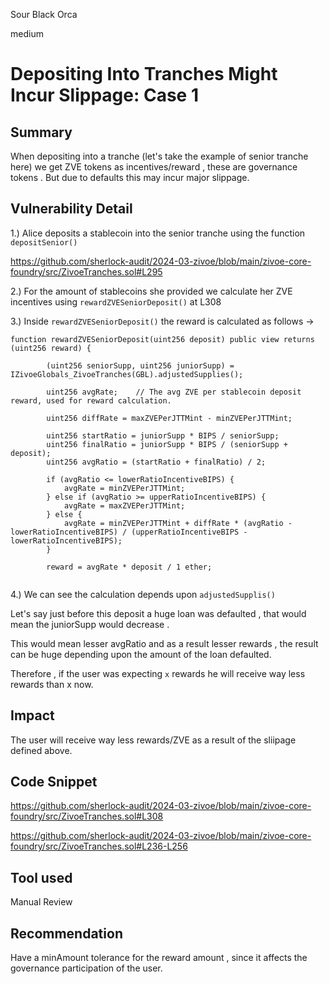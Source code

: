 Sour Black Orca

medium

# Depositing Into Tranches Might Incur Slippage: Case 1

## Summary

When depositing into a tranche (let's take the example of senior tranche here) we get ZVE tokens as incentives/reward , these are governance tokens . But due to defaults this may incur major slippage.

## Vulnerability Detail

1.) Alice deposits a stablecoin into the senior tranche using the function `depositSenior()`

https://github.com/sherlock-audit/2024-03-zivoe/blob/main/zivoe-core-foundry/src/ZivoeTranches.sol#L295

2.) For the amount of stablecoins she provided we calculate her ZVE incentives using `rewardZVESeniorDeposit()` at L308

3.) Inside `rewardZVESeniorDeposit()` the reward is calculated as follows ->

```solidity
function rewardZVESeniorDeposit(uint256 deposit) public view returns (uint256 reward) {

        (uint256 seniorSupp, uint256 juniorSupp) = IZivoeGlobals_ZivoeTranches(GBL).adjustedSupplies();

        uint256 avgRate;    // The avg ZVE per stablecoin deposit reward, used for reward calculation.

        uint256 diffRate = maxZVEPerJTTMint - minZVEPerJTTMint;

        uint256 startRatio = juniorSupp * BIPS / seniorSupp;
        uint256 finalRatio = juniorSupp * BIPS / (seniorSupp + deposit);
        uint256 avgRatio = (startRatio + finalRatio) / 2;

        if (avgRatio <= lowerRatioIncentiveBIPS) {
            avgRate = minZVEPerJTTMint;
        } else if (avgRatio >= upperRatioIncentiveBIPS) {
            avgRate = maxZVEPerJTTMint;
        } else {
            avgRate = minZVEPerJTTMint + diffRate * (avgRatio - lowerRatioIncentiveBIPS) / (upperRatioIncentiveBIPS - lowerRatioIncentiveBIPS);
        }

        reward = avgRate * deposit / 1 ether;
    
```

4.) We can see the calculation depends upon `adjustedSupplis()`

Let's say just before this deposit a huge loan was defaulted , that would mean the juniorSupp would decrease .

This would mean lesser avgRatio and as a result lesser rewards , the result can be huge depending upon the amount of the loan defaulted.

Therefore , if the user was expecting `x` rewards he will receive way less rewards than x now.


## Impact

The user will receive way less rewards/ZVE as a result of the sliipage defined above.

## Code Snippet

https://github.com/sherlock-audit/2024-03-zivoe/blob/main/zivoe-core-foundry/src/ZivoeTranches.sol#L308

https://github.com/sherlock-audit/2024-03-zivoe/blob/main/zivoe-core-foundry/src/ZivoeTranches.sol#L236-L256

## Tool used

Manual Review

## Recommendation

Have a minAmount tolerance for the reward amount , since it affects the governance participation of the user.